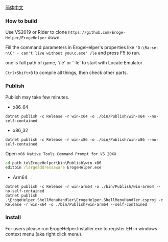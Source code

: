 [简体中文](https://github.com/luojunyuan/Eroge-Helper/blob/master/README_zh-cn.md)

### How to build

Use VS2019 or Rider to clone `https://github.com/Eroge-Helper/ErogeHelper` down.

Fill the command parameters in ErogeHelper's properties like `"D:\Ra-se-n\C' - can't live without you\c.exe" /le` and press F5 to run.

one is full path of game, '/le' or '-le' to start with Locate Emulator

`Ctrl+Shift+B` to compile all things, then check other parts.

### Publish

Publish may take few minutes.

- x86_64 

```
dotnet publish -c Release -r win-x64 -o ./bin/Publish/win-x64 --no-self-contained
```

- x86_32 

```
dotnet publish -c Release -r win-x86 -o ./bin/Publish/win-x86 --no-self-contained
```

Open `x86 Native Tools Command Prompt for VS 20XX`

```cmd
cd path_to\ErogeHelper\bin\Publish\win-x86
editbin /largeaddressaware ErogeHelper.exe
```

- Arm64 

```
dotnet publish -c Release -r win-arm64 -o ./bin/Publish/win-arm64 --no-self-contained
dotnet publish .\ErogeHelper.ShellMenuHandler\ErogeHelper.ShellMenuHandler.csproj -c Release -r win-x64 -o ./bin/Publish/win-arm64 --self-contained
```

### Install

For users please run ErogeHelper.Installer.exe to register EH in windows context menu (aka right click menu).
